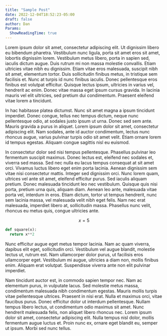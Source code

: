 ```yaml
---
title: "Sample Post"
date: 2022-12-04T18:52:23-05:00
draft: false
author: Dan
Params:
  ShowReadingTime: true
---
```


Lorem ipsum dolor sit amet, consectetur adipiscing elit. Ut dignissim libero eu bibendum pharetra. Vestibulum nunc ligula, porta sit amet eros sit amet, lobortis dignissim lorem. Vestibulum metus libero, porta in sapien sed, iaculis dictum augue. Duis rutrum mi non massa molestie convallis. Etiam ultricies vitae nibh eu dignissim. Etiam vitae eros malesuada, suscipit nibh sit amet, elementum tortor. Duis sollicitudin finibus metus, in tristique sem facilisis et. Nunc at turpis id nunc finibus iaculis. Donec pellentesque eros finibus est volutpat efficitur. Quisque lectus ipsum, ultricies in varius vel, hendrerit ac enim. Donec vitae massa eget ipsum cursus gravida. In lacinia mauris vel elit ultricies, sed pretium dui condimentum. Praesent eleifend vitae lorem a tincidunt.

In hac habitasse platea dictumst. Nunc sit amet magna a ipsum tincidunt imperdiet. Donec congue, tellus nec tempus dictum, neque nunc pellentesque odio, at sodales justo ipsum ut urna. Donec sed sem ante. Mauris gravida a purus in aliquet. Lorem ipsum dolor sit amet, consectetur adipiscing elit. Nam sodales, ante id auctor condimentum, lectus nunc rhoncus augue, varius pulvinar turpis odio sit amet velit. Etiam ornare lorem id tempus egestas. Aliquam congue sagittis nisl eu euismod.

In consectetur dolor sed nisi tempus pellentesque. Phasellus pulvinar leo fermentum suscipit maximus. Donec lectus est, eleifend nec sodales et, viverra sed massa. Sed nec nulla eu lacus tempus consequat at sit amet orci. Vivamus luctus libero eget enim porta lacinia. Aenean dignissim sem vitae nisi consectetur mattis. Integer sed dignissim orci. Nunc lorem quam, ultrices vel ante sit amet, eleifend efficitur purus. Sed iaculis aliquam pretium. Donec malesuada tincidunt leo nec vestibulum. Quisque quis nisi porta, pretium urna quis, aliquam diam. Aenean leo ante, malesuada vitae porta vel, interdum in eros. Etiam dictum, tortor ut tempus hendrerit, nunc sem lacinia massa, vel malesuada velit nibh eget felis. Nam nec erat malesuada, imperdiet libero at, sollicitudin massa. Phasellus nunc velit, rhoncus eu metus quis, congue ultricies ante.

$$x = 5$$

```python
def square(x):
  return x**2
```

Nunc efficitur augue eget metus tempor lacinia. Nam ac quam viverra, dapibus elit eget, sollicitudin orci. Vestibulum vel augue blandit, molestie lectus ut, rutrum est. Nam ullamcorper dolor purus, ut facilisis eros ullamcorper eget. Vestibulum mi augue, ultricies a diam non, mollis finibus enim. Aliquam erat volutpat. Suspendisse viverra ante non elit pulvinar imperdiet.

Nam tincidunt auctor est, in commodo sapien tempor nec. Nam ac elementum purus, in vulputate lacus. Sed molestie metus massa, condimentum malesuada nibh condimentum egestas. Mauris mollis turpis vitae pellentesque ultrices. Praesent in nisi erat. Nulla et maximus orci, vitae faucibus purus. Donec efficitur dolor ut interdum pellentesque. Nullam tempus libero lectus, ut condimentum odio maximus sit amet. Nunc hendrerit malesuada felis, non aliquet libero rhoncus nec. Lorem ipsum dolor sit amet, consectetur adipiscing elit. Nulla tempus nisl dolor, mollis fermentum augue luctus et. Proin nunc ex, ornare eget blandit eu, semper ut ipsum. Morbi sed nunc tellus.
